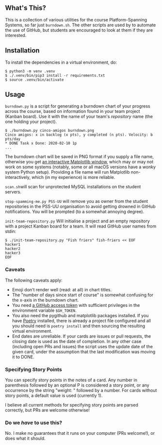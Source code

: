 ## What's This?

This is a collection of various utilities for the course Platform-Spanning
Systems, so far just `burndown.sh`. The other scripts are used by  to automate
the use of GitHub, but students are encouraged to look at them if they are
interested.



## Installation

To install the dependencies in a virtual environment, do: 

```
$ python3 -m venv .venv
$ ./.venv/bin/pip3 install -r requirements.txt
$ source .venv/bin/activate
```

## Usage

`burndown.py` is a script for generating a burndown chart of your progress
across the course, based on information found in your team project (Kanban
board). Use it with the name of your team's _repository_ name (the one holding
your project).

```
$ ./burndown.py cinco-amigos burndown.png
Cinco amigos: x in backlog (x pts), y completed (n pts). Velocity: b pts/day
* DONE Task x Done: 2020-02-10 1p
...
```

The burndown chart will be saved in PNG format if you supply a file name,
otherwise you get [an interactive Matplotlib
window](https://matplotlib.org/users/interactive.html), which may or may not
work on some systems (notably, some or all macOS versions have a wonky system
Python setup). Providing a file name will run Matplotlib non-interactively,
which (in my experience) is more reliable.

`scan.sh`will scan for unprotected MySQL installations on the student servers.

`stop-spamming-me.py PSS-UU` will remove you as owner from the student repositories in the PSS-UU organisation to avoid getting drowned in GitHub notifications. You will be prompted (to a somewhat annoying degree).

`init-team-repository.py` Will initialise a project and an empty repository with a project Kanban board for a team. It will read GitHub user names from stdin:

```
$ ./init-team-repository.py "Fish friers" fish-friers << EOF
hacker1
hacker2
hacker3
EOF
```



### Caveats

The following caveats apply:

- Emoji don't render well (read: at all) in chart titles.
- The "number of days since start of course" is somewhat confusing for the
  x-axis in the burndown chart.
- You need [a GitHub access token](https://github.com/settings/tokens) with
  sufficient privileges in the environment variable `$GH_TOKEN`.
- You also need the pygithub and matplotlib packages installed. If you have
  [Poetry](https://python-poetry.org/) installed, there is already a project
  file configured and all you should need is `poetry install` and then sourcing
  the resulting virtual environment.
- End dates are unreliable. If your cards are issues or pull requests, the
  closing date is used as the date of completion. In any other case (including
  open PRs and issues) the script uses the update date of the given card, under
  the assumption that the last modification was moving it to DONE.

### Specifying Story Points

You can specify story points in the notes of a card. Any number in parenthesis
followed by an optional P is considered a story point, or any occurrence by the
string "weight: " followed by a number. For cards without story points, a
default value is used (currently 1).

I believe all current methods for specifying story points are parsed correctly,
but PRs are welcome otherwise!

### Do we _have_ to use this?

No. I make no guarantees that it runs on your computer (PRs welcome!), or does
what it should.
